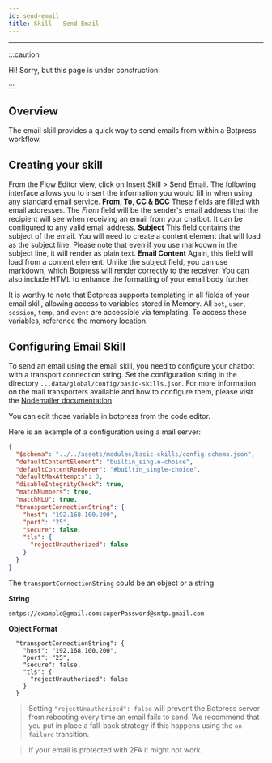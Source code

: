 ```yaml
---
id: send-email
title: Skill - Send Email
---
```


---------------

:::caution

Hi! Sorry, but this page is under construction!

:::

## Overview

The email skill provides a quick way to send emails from within a Botpress workflow.

## Creating your skill

From the Flow Editor view, click on Insert Skill > Send Email. The following interface allows you to insert the information you would fill in when using any standard email service.
**From, To, CC & BCC** These fields are filled with email addresses. The _From_ field will be the sender's email address that the recipient will see when receiving an email from your chatbot. It can be configured to any valid email address.
**Subject** This field contains the subject of the email. You will need to create a content element that will load as the subject line. Please note that even if you use markdown in the subject line, it will render as plain text.
**Email Content** Again, this field will load from a content element. Unlike the subject field, you can use markdown, which Botpress will render correctly to the receiver. You can also include HTML to enhance the formatting of your email body further.

It is worthy to note that Botpress supports templating in all fields of your email skill, allowing access to variables stored in Memory. All `bot`, `user`, `session`, `temp`, and `event` are accessible via templating. To access these variables, reference the memory location.

## Configuring Email Skill

To send an email using the email skill, you need to configure your chatbot with a transport connection string. Set the configuration string in the directory `...data/global/config/basic-skills.json`. For more information on the mail transporters available and how to configure them, please visit the [Nodemailer documentation](https://nodemailer.com/smtp/#examples)

You can edit those variable in botpress from the code editor.

Here is an example of a configuration using a mail server:

```json
{
  "$schema": "../../assets/modules/basic-skills/config.schema.json",
  "defaultContentElement": "builtin_single-choice",
  "defaultContentRenderer": "#builtin_single-choice",
  "defaultMaxAttempts": 3,
  "disableIntegrityCheck": true,
  "matchNumbers": true,
  "matchNLU": true,
  "transportConnectionString": {
    "host": "192.168.100.200",
    "port": "25",
    "secure": false,
    "tls": {
      "rejectUnauthorized": false
    }
  }
}
```

The `transportConnectionString` could be an object or a string.

**String**

```
smtps://example@gmail.com:superPassword@smtp.gmail.com
```

**Object Format**

```
  "transportConnectionString": {
    "host": "192.168.100.200",
    "port": "25",
    "secure": false,
    "tls": {
      "rejectUnauthorized": false
    }
  }
```

> Setting `"rejectUnauthorized": false` will prevent the Botpress server from rebooting every time an email fails to send. We recommend that you put in place a fall-back strategy if this happens using the `on failure` transition.

> If your email is protected with 2FA it might not work.
